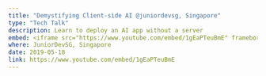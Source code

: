 ```yaml
---
title: "Demystifying Client-side AI @juniordevsg, Singapore"
type: "Tech Talk"
description: Learn to deploy an AI app without a server
embed: <iframe src="https://www.youtube.com/embed/1gEaPTeuBmE" frameborder="0" allow="accelerometer; autoplay; encrypted-media; gyroscope; picture-in-picture" allowfullscreen></iframe>
where: JuniorDevSG, Singapore
date: 2019-05-18
link: https://www.youtube.com/embed/1gEaPTeuBmE
---
```

